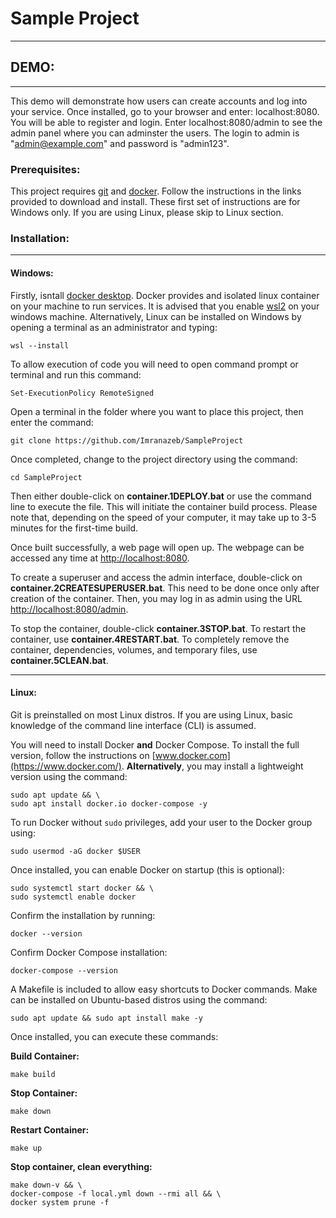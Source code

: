 # Sample Project

---

## DEMO:

---

This demo will demonstrate how users can create accounts and log into your service. Once installed, go to your browser and enter: localhost:8080. You will be able to register and login. Enter localhost:8080/admin to see the admin panel where you can adminster the users. The login to admin is "admin@example.com" and password is "admin123".

### Prerequisites:

This project requires [git](https://git-scm.com/downloads) and [docker](https://www.docker.com/). Follow the instructions in the links provided to download and install. These first set of instructions are for Windows only. If you are using Linux, please skip to Linux section.

### Installation:

---

#### Windows:

Firstly, isntall [docker desktop](https://www.docker.com/). Docker provides and isolated linux container on your machine to run services. It is advised that you enable [wsl2](https://learn.microsoft.com/en-us/windows/wsl/) on your windows machine. Alternatively, Linux can be installed on Windows by opening a terminal as an administrator and typing:

    wsl --install

To allow execution of code you will need to open command prompt or terminal and run this command:

    Set-ExecutionPolicy RemoteSigned

Open a terminal in the folder where you want to place this project, then enter the command:

    git clone https://github.com/Imranazeb/SampleProject

Once completed, change to the project directory using the command:

    cd SampleProject

Then either double-click on **container.1DEPLOY.bat** or use the command line to execute the file. This will initiate the container build process. Please note that, depending on the speed of your computer, it may take up to 3-5 minutes for the first-time build.

Once built successfully, a web page will open up. The webpage can be accessed any time at [http://localhost:8080](http://localhost:8080).

To create a superuser and access the admin interface, double-click on **container.2CREATESUPERUSER.bat**. This need to be done once only after creation of the container. Then, you may log in as admin using the URL [http://localhost:8080/admin](http://localhost:8080/admin).

To stop the container, double-click **container.3STOP.bat**. To restart the container, use **container.4RESTART.bat**. To completely remove the container, dependencies, volumes, and temporary files, use **container.5CLEAN.bat**.

---

#### Linux:

Git is preinstalled on most Linux distros. If you are using Linux, basic knowledge of the command line interface (CLI) is assumed. 

You will need to install Docker **and** Docker Compose. To install the full version, follow the instructions on [www.docker.com](https://www.docker.com/). **Alternatively**, you may install a lightweight version using the command:

    sudo apt update && \
    sudo apt install docker.io docker-compose -y

To run Docker without `sudo` privileges, add your user to the Docker group using:

    sudo usermod -aG docker $USER

Once installed, you can enable Docker on startup (this is optional):

    sudo systemctl start docker && \
    sudo systemctl enable docker

Confirm the installation by running:

    docker --version

Confirm Docker Compose installation:

    docker-compose --version

A Makefile is included to allow easy shortcuts to Docker commands. Make can be installed on Ubuntu-based distros using the command:

    sudo apt update && sudo apt install make -y

Once installed, you can execute these commands:

**Build Container:**

    make build

**Stop Container:**

    make down

**Restart Container:**

    make up

**Stop container, clean everything:**

    make down-v && \
    docker-compose -f local.yml down --rmi all && \
    docker system prune -f
